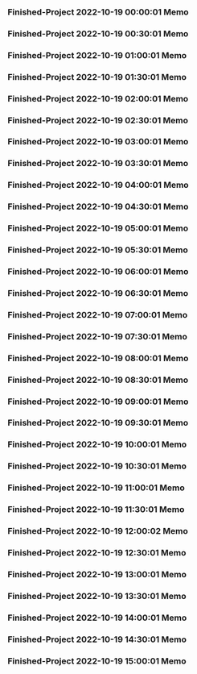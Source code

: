 ### Finished-Project 2022-10-19 00:00:01 Memo
### Finished-Project 2022-10-19 00:30:01 Memo
### Finished-Project 2022-10-19 01:00:01 Memo
### Finished-Project 2022-10-19 01:30:01 Memo
### Finished-Project 2022-10-19 02:00:01 Memo
### Finished-Project 2022-10-19 02:30:01 Memo
### Finished-Project 2022-10-19 03:00:01 Memo
### Finished-Project 2022-10-19 03:30:01 Memo
### Finished-Project 2022-10-19 04:00:01 Memo
### Finished-Project 2022-10-19 04:30:01 Memo
### Finished-Project 2022-10-19 05:00:01 Memo
### Finished-Project 2022-10-19 05:30:01 Memo
### Finished-Project 2022-10-19 06:00:01 Memo
### Finished-Project 2022-10-19 06:30:01 Memo
### Finished-Project 2022-10-19 07:00:01 Memo
### Finished-Project 2022-10-19 07:30:01 Memo
### Finished-Project 2022-10-19 08:00:01 Memo
### Finished-Project 2022-10-19 08:30:01 Memo
### Finished-Project 2022-10-19 09:00:01 Memo
### Finished-Project 2022-10-19 09:30:01 Memo
### Finished-Project 2022-10-19 10:00:01 Memo
### Finished-Project 2022-10-19 10:30:01 Memo
### Finished-Project 2022-10-19 11:00:01 Memo
### Finished-Project 2022-10-19 11:30:01 Memo
### Finished-Project 2022-10-19 12:00:02 Memo
### Finished-Project 2022-10-19 12:30:01 Memo
### Finished-Project 2022-10-19 13:00:01 Memo
### Finished-Project 2022-10-19 13:30:01 Memo
### Finished-Project 2022-10-19 14:00:01 Memo
### Finished-Project 2022-10-19 14:30:01 Memo
### Finished-Project 2022-10-19 15:00:01 Memo
